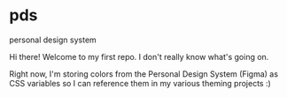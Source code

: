 # pds
personal design system

Hi there! Welcome to my first repo. I don't really know what's going on. 

Right now, I'm storing colors from the Personal Design System (Figma) as CSS variables so I can reference them in my various theming projects :)
